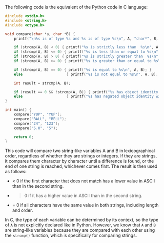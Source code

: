 The following code is the equivalent of the Python code in C language:

```c
#include <stdio.h>
#include <string.h>
#include <ctype.h>

void compare(char *a, char *B) {
    printf("\n%s is of type %s and %s is of type %s\n", A, "char*", B, "char*");

    if (strcmp(A, B) < 0) { printf("%s is strictly less than  %s\n", A, B); }
    if (strcmp(A, B) <= 0) { printf("%s is less than or equal to %s\n", A, B); }
    if (strcmp(A, B) > 0) { printf("%s is strictly greater than  %s\n", A, B); }
    if (strcmp(A, B) >= 0) { printf("%s is greater than or equal to %s\n", A, B); }

    if (strcmp(A, B) == 0) { printf("%s is equal to %s\n", A, B); }
    else                    { printf("%s is not equal to %s\n", A, B); }

    int result = strcmp(A, B);

    if (result == 0 && !strcmp(A, B)) { printf("%s has object identity with %s\n", A, B); }
    else                    { printf("%s has negated object identity with %s\n", A, B); }
}

int main() {
    compare("YUP", "YUP");
    compare("BALL", "BELL");
    compare("24", "123");
    compare("5.0", "5");

    return 0;
}
```

This code will compare two string-like variables A and B in lexicographical order, regardless of whether they are strings or integers. If they are strings, it compares them character by character until a difference is found, or the end of one string is reached, whichever comes first. The result is then used as follows:
* < 0 if the first character that does not match has a lower value in ASCII than in the second string.
* > 0 if it has a higher value in ASCII than in the second string.
* = 0 if all characters have the same value in both strings, including length and order.

In C, the type of each variable can be determined by its context, so the type of `A` is not explicitly declared like in Python. However, we know that `A` and `B` are string-like variables because they are compared with each other using the `strcmp()` function, which is specifically for comparing strings.

